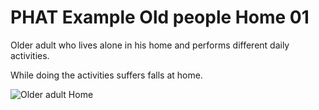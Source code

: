 # PHAT Example Old people Home 01
Older adult who lives alone in his home and performs different daily activities.

While doing the activities suffers falls at home.

![Older adult Home](https://raw.githubusercontent.com/username/projectname/branch/path/to/img.png)

